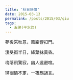 ```yaml
---
title: '秋日感懷'
date: 2015-03-13
permalink: /posts/2015/03/qiu 
tags:
  - 五律(平水韵)
---
```


 夢後來秋意，風霜響扣門。

淒旻銜半日，絳葉抹黃昏。

梅落飛驚寂，幽人遠避喧。

徘徊情不定，一夜鷓鴣言。
